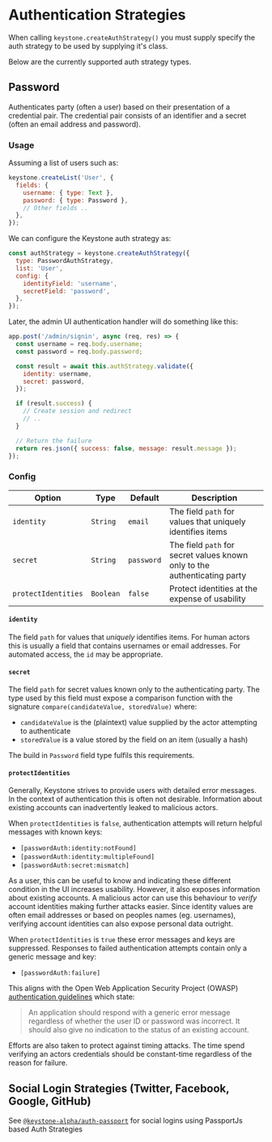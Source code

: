 <!--[meta]
section: api
title: Authentication Strategies
[meta]-->

# Authentication Strategies

When calling `keystone.createAuthStrategy()` you must supply specify the auth strategy to be used
by supplying it's class.

Below are the currently supported auth strategy types.

## Password

Authenticates party (often a user) based on their presentation of a credential pair.
The credential pair consists of an identifier and a secret (often an email address and password).

### Usage

Assuming a list of users such as:

```js
keystone.createList('User', {
  fields: {
    username: { type: Text },
    password: { type: Password },
    // Other fields ..
  },
});
```

We can configure the Keystone auth strategy as:

```js
const authStrategy = keystone.createAuthStrategy({
  type: PasswordAuthStrategy,
  list: 'User',
  config: {
    identityField: 'username',
    secretField: 'password',
  },
});
```

Later, the admin UI authentication handler will do something like this:

```js
app.post('/admin/signin', async (req, res) => {
  const username = req.body.username;
  const password = req.body.password;

  const result = await this.authStrategy.validate({
    identity: username,
    secret: password,
  });

  if (result.success) {
    // Create session and redirect
    // ..
  }

  // Return the failure
  return res.json({ success: false, message: result.message });
});
```

### Config

| Option              | Type      | Default    | Description                                                               |
| ------------------- | --------- | ---------- | ------------------------------------------------------------------------- |
| `identity`          | `String`  | `email`    | The field `path` for values that uniquely identifies items                |
| `secret`            | `String`  | `password` | The field `path` for secret values known only to the authenticating party |
| `protectIdentities` | `Boolean` | `false`    | Protect identities at the expense of usability                            |

#### `identity`

The field `path` for values that _uniquely_ identifies items.
For human actors this is usually a field that contains usernames or email addresses.
For automated access, the `id` may be appropriate.

#### `secret`

The field `path` for secret values known only to the authenticating party.
The type used by this field must expose a comparison function with the signature
`compare(candidateValue, storedValue)` where:

- `candidateValue` is the (plaintext) value supplied by the actor attempting to authenticate
- `storedValue` is a value stored by the field on an item (usually a hash)

The build in `Password` field type fulfils this requirements.

#### `protectIdentities`

Generally, Keystone strives to provide users with detailed error messages.
In the context of authentication this is often not desirable.
Information about existing accounts can inadvertently leaked to malicious actors.

When `protectIdentities` is `false`,
authentication attempts will return helpful messages with known keys:

- `[passwordAuth:identity:notFound]`
- `[passwordAuth:identity:multipleFound]`
- `[passwordAuth:secret:mismatch]`

As a user, this can be useful to know and indicating these different condition in
the UI increases usability.
However, it also exposes information about existing accounts.
A malicious actor can use this behaviour to _verify_ account identities making further attacks easier.
Since identity values are often email addresses or based on peoples names (eg. usernames),
verifying account identities can also expose personal data outright.

When `protectIdentities` is `true` these error messages and keys are suppressed.
Responses to failed authentication attempts contain only a generic message and key:

- `[passwordAuth:failure]`

This aligns with the Open Web Application Security Project (OWASP)
[authentication guidelines](https://www.owasp.org/index.php/Authentication_Cheat_Sheet#Authentication_Responses)
which state:

> An application should respond with a generic error message regardless of whether the user ID or password was incorrect.
> It should also give no indication to the status of an existing account.

Efforts are also taken to protect against timing attacks.
The time spend verifying an actors credentials should be constant-time regardless of the reason for failure.

## Social Login Strategies (Twitter, Facebook, Google, GitHub)

See [`@keystone-alpha/auth-passport`](../../../auth-passport/README.md) for social logins using PassportJs based Auth Strategies
